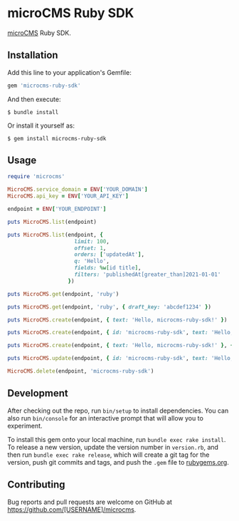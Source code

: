 # microCMS Ruby SDK

[microCMS](https://document.microcms.io/manual/api-request) Ruby SDK.

## Installation

Add this line to your application's Gemfile:

```ruby
gem 'microcms-ruby-sdk'
```

And then execute:

    $ bundle install

Or install it yourself as:

    $ gem install microcms-ruby-sdk

## Usage

```rb
require 'microcms'

MicroCMS.service_domain = ENV['YOUR_DOMAIN']
MicroCMS.api_key = ENV['YOUR_API_KEY']

endpoint = ENV['YOUR_ENDPOINT']

puts MicroCMS.list(endpoint)

puts MicroCMS.list(endpoint, {
                     limit: 100,
                     offset: 1,
                     orders: ['updatedAt'],
                     q: 'Hello',
                     fields: %w[id title],
                     filters: 'publishedAt[greater_than]2021-01-01'
                   })

puts MicroCMS.get(endpoint, 'ruby')

puts MicroCMS.get(endpoint, 'ruby', { draft_key: 'abcdef1234' })

puts MicroCMS.create(endpoint, { text: 'Hello, microcms-ruby-sdk!' })

puts MicroCMS.create(endpoint, { id: 'microcms-ruby-sdk', text: 'Hello, microcms-ruby-sdk!' })

puts MicroCMS.create(endpoint, { text: 'Hello, microcms-ruby-sdk!' }, { status: 'draft' })

puts MicroCMS.update(endpoint, { id: 'microcms-ruby-sdk', text: 'Hello, microcms-ruby-sdk update method!' })

MicroCMS.delete(endpoint, 'microcms-ruby-sdk')
```

## Development

After checking out the repo, run `bin/setup` to install dependencies. You can also run `bin/console` for an interactive prompt that will allow you to experiment.

To install this gem onto your local machine, run `bundle exec rake install`. To release a new version, update the version number in `version.rb`, and then run `bundle exec rake release`, which will create a git tag for the version, push git commits and tags, and push the `.gem` file to [rubygems.org](https://rubygems.org).

## Contributing

Bug reports and pull requests are welcome on GitHub at https://github.com/[USERNAME]/microcms.
